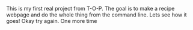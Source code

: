 This is my first real project from T-O-P. The goal is to make a recipe webpage and do the whole thing from the command line. Lets see how it goes!
Okay try again.
One more time
